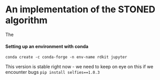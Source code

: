 # An implementation of the STONED algorithm

The 

#### Setting up an environment with conda

```conda create -c conda-forge -n env-name rdkit jupyter```

This version is stable right now - we need to keep on eye on this if we encounter bugs
```pip install selfies==1.0.3```

